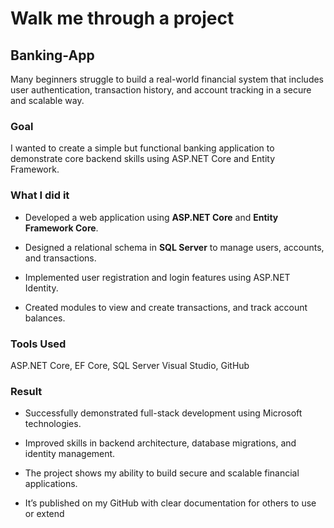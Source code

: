 
# Walk me through a project

## Banking-App

Many beginners struggle to build a real-world financial system that includes user authentication,
transaction history, and account tracking in a secure and scalable way.

### Goal
I wanted to create a simple but functional banking application to demonstrate core backend skills
using ASP.NET Core and Entity Framework.



### What I did it

- Developed a web application using **ASP.NET Core** and **Entity Framework Core**.​

- Designed a relational schema in **SQL Server** to manage users, accounts, and transactions.​

- Implemented user registration and login features using ASP.NET Identity.​

- Created modules to view and create transactions, and track account balances.

### Tools Used
ASP.NET Core, EF Core, SQL Server​
Visual Studio, GitHub

### Result
- Successfully demonstrated full-stack development using Microsoft technologies.​

- Improved skills in backend architecture, database migrations, and identity management.​

- The project shows my ability to build secure and scalable financial applications.​

- It’s published on my GitHub with clear documentation for others to use or extend
